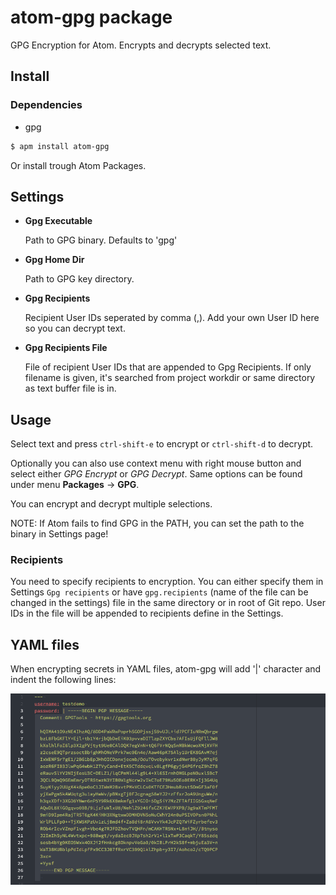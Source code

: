# atom-gpg package

GPG Encryption for Atom. Encrypts and decrypts selected text.

## Install

### Dependencies

  - gpg

```bash
$ apm install atom-gpg
```

Or install trough Atom Packages.

## Settings

  - **Gpg Executable**

    Path to GPG binary. Defaults to 'gpg'

  - **Gpg Home Dir**

    Path to GPG key directory.

  - **Gpg Recipients**

    Recipient User IDs seperated by comma (,). Add your own User ID here so you can decrypt text.

  - **Gpg Recipients File**

    File of recipient User IDs that are appended to Gpg Recipients. If only filename is given, it's searched from project workdir or same directory as text buffer file is in.

## Usage

Select text and press ```ctrl-shift-e``` to encrypt or ```ctrl-shift-d``` to decrypt.

Optionally you can also use context menu with right mouse button and select either _GPG Encrypt_ or
_GPG Decrypt_. Same options can be found under menu __Packages__ -> __GPG__.

You can encrypt and decrypt multiple selections.

NOTE: If Atom fails to find GPG in the PATH, you can set the path to the binary in Settings page!

### Recipients

You need to specify recipients to encryption. You can either specify them in Settings `Gpg recipients` or have `gpg.recipients` (name of the file can be changed in the settings) file in the same directory or in root of Git repo. User IDs in the file will be appended to recipients define in the Settings.

## YAML files

When encrypting secrets in YAML files, atom-gpg will add '|' character and indent the following lines:

![yaml](./yaml-example.png)
